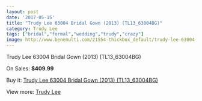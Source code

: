 ```yaml
---
layout: post
date: '2017-05-15'
title: "Trudy Lee 63004 Bridal Gown (2013) (TL13_63004BG)"
category: Trudy Lee
tags: ["bridal","formal","wedding","trudy","crazy"]
image: http://www.benemulti.com/21554-thickbox_default/trudy-lee-63004-bridal-gown-2013-tl1363004bg.jpg
---
```

Trudy Lee 63004 Bridal Gown (2013) (TL13_63004BG)

On Sales: **$409.99**
<a href="https://www.benemulti.com/en/trudy-lee/8083-trudy-lee-63004-bridal-gown-2013-tl1363004bg.html"><amp-img layout="responsive" width="600" height="600" src="//www.benemulti.com/21554-thickbox_default/trudy-lee-63004-bridal-gown-2013-tl1363004bg.jpg" alt="Trudy Lee 63004 Bridal Gown (2013) (TL13_63004BG) 0" /></a>
<a href="https://www.benemulti.com/en/trudy-lee/8083-trudy-lee-63004-bridal-gown-2013-tl1363004bg.html"><amp-img layout="responsive" width="600" height="600" src="//www.benemulti.com/21556-thickbox_default/trudy-lee-63004-bridal-gown-2013-tl1363004bg.jpg" alt="Trudy Lee 63004 Bridal Gown (2013) (TL13_63004BG) 1" /></a>
<a href="https://www.benemulti.com/en/trudy-lee/8083-trudy-lee-63004-bridal-gown-2013-tl1363004bg.html"><amp-img layout="responsive" width="600" height="600" src="//www.benemulti.com/21555-thickbox_default/trudy-lee-63004-bridal-gown-2013-tl1363004bg.jpg" alt="Trudy Lee 63004 Bridal Gown (2013) (TL13_63004BG) 2" /></a>

Buy it: [Trudy Lee 63004 Bridal Gown (2013) (TL13_63004BG)](https://www.benemulti.com/en/trudy-lee/8083-trudy-lee-63004-bridal-gown-2013-tl1363004bg.html "Trudy Lee 63004 Bridal Gown (2013) (TL13_63004BG)")

View more: [Trudy Lee](https://www.benemulti.com/en/67-trudy-lee "Trudy Lee")